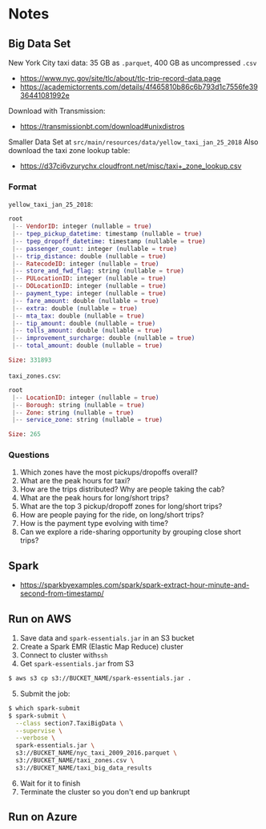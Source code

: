 # Notes

## Big Data Set

New York City taxi data:
35 GB as `.parquet`, 400 GB as uncompressed `.csv`

- https://www.nyc.gov/site/tlc/about/tlc-trip-record-data.page
- https://academictorrents.com/details/4f465810b86c6b793d1c7556fe3936441081992e

Download with Transmission:

- https://transmissionbt.com/download#unixdistros

Smaller Data Set at `src/main/resources/data/yellow_taxi_jan_25_2018`
Also download the taxi zone lookup table:

- https://d37ci6vzurychx.cloudfront.net/misc/taxi+_zone_lookup.csv

### Format

`yellow_taxi_jan_25_2018`:

```elixir
root
 |-- VendorID: integer (nullable = true)
 |-- tpep_pickup_datetime: timestamp (nullable = true)
 |-- tpep_dropoff_datetime: timestamp (nullable = true)
 |-- passenger_count: integer (nullable = true)
 |-- trip_distance: double (nullable = true)
 |-- RatecodeID: integer (nullable = true)
 |-- store_and_fwd_flag: string (nullable = true)
 |-- PULocationID: integer (nullable = true)
 |-- DOLocationID: integer (nullable = true)
 |-- payment_type: integer (nullable = true)
 |-- fare_amount: double (nullable = true)
 |-- extra: double (nullable = true)
 |-- mta_tax: double (nullable = true)
 |-- tip_amount: double (nullable = true)
 |-- tolls_amount: double (nullable = true)
 |-- improvement_surcharge: double (nullable = true)
 |-- total_amount: double (nullable = true)

Size: 331893
```

`taxi_zones.csv`:

```elixir
root
 |-- LocationID: integer (nullable = true)
 |-- Borough: string (nullable = true)
 |-- Zone: string (nullable = true)
 |-- service_zone: string (nullable = true)

Size: 265
```

### Questions

1. Which zones have the most pickups/dropoffs overall?
2. What are the peak hours for taxi?
3. How are the trips distributed? Why are people taking the cab?
4. What are the peak hours for long/short trips?
5. What are the top 3 pickup/dropoff zones for long/short trips?
6. How are people paying for the ride, on long/short trips?
7. How is the payment type evolving with time?
8. Can we explore a ride-sharing opportunity by grouping close short trips?

## Spark

- https://sparkbyexamples.com/spark/spark-extract-hour-minute-and-second-from-timestamp/

## Run on AWS

1. Save data and `spark-essentials.jar` in an S3 bucket
2. Create a Spark EMR (Elastic Map Reduce) cluster
3. Connect to cluster with`ssh`
4. Get `spark-essentials.jar` from S3

```bash
$ aws s3 cp s3://BUCKET_NAME/spark-essentials.jar .
```

5. Submit the job:

```bash
$ which spark-submit
$ spark-submit \
  --class section7.TaxiBigData \
  --supervise \
  --verbose \
  spark-essentials.jar \
  s3://BUCKET_NAME/nyc_taxi_2009_2016.parquet \
  s3://BUCKET_NAME/taxi_zones.csv \
  s3://BUCKET_NAME/taxi_big_data_results
```

6. Wait for it to finish
7. Terminate the cluster so you don't end up bankrupt

## Run on Azure
